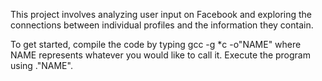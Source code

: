 This project involves analyzing user input on Facebook and exploring the connections between individual profiles and the information they contain.

To get started, compile the code by typing gcc -g *c -o"NAME" where NAME represents whatever you would like to call it.
Execute the program using .\"NAME".
